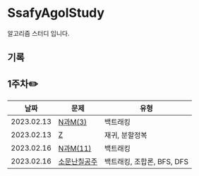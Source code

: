 # SsafyAgolStudy
알고리즘 스터디 입니다.

## 기록


## 1주차:pencil2:
| 날짜  |문제 |유형|
| ------------- | ------------- | ------------- |
| 2023.02.13  | [N과M(3)](https://www.acmicpc.net/problem/15651)  |백트래킹|
| 2023.02.13  | [Z](https://www.acmicpc.net/problem/1074)  |재귀, 분할정복|
| 2023.02.16  | [N과M(11)](https://www.acmicpc.net/problem/15665)|백트래킹|
| 2023.02.16  | [소문난칠공주](https://www.acmicpc.net/problem/1941)|백트래킹, 조합론, BFS, DFS|
